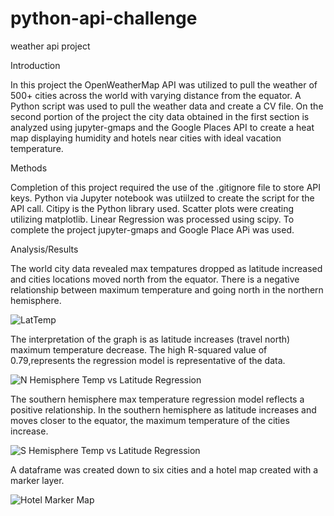 # python-api-challenge
weather api project

Introduction

In this project the OpenWeatherMap API was utilized to pull the weather of 500+ cities across the world with varying distance from the equator.  A Python script was used to pull the weather data and create a CV file.  On the second portion of the project the city data obtained in the first section is analyzed using jupyter-gmaps and the Google Places API to create a heat map displaying humidity and hotels near cities with ideal vacation temperature.

Methods

Completion of this project required the use of the .gitignore file to store API keys.  Python via Jupyter notebook was utiilzed to create the script for the API call. Citipy is the Python library used.  Scatter plots were creating utilizing matplotlib.  Linear Regression was processed using scipy.  To complete the project jupyter-gmaps and Google Place APi was used.  

Analysis/Results

The world city data revealed max tempatures dropped as latitude increased and cities locations moved north from the equator.  There is a negative relationship between maximum temperature and going north in the northern hemisphere.  

![LatTemp](https://user-images.githubusercontent.com/88807979/143720218-5ea785a1-3621-4558-a1b7-140665917846.png)

The interpretation of the graph is as latitude increases (travel north) maximum temperature decrease.  The high R-squared value of 0.79,represents the regression model is representative of the data.

![N Hemisphere Temp vs Latitude Regression](https://user-images.githubusercontent.com/88807979/143720229-a040ca63-b538-4514-9170-d1f25231bf6f.png)

The southern hemisphere max temperature regression model reflects a positive relationship.  In the southern hemisphere as latitude increases and moves closer to the equator, the maximum temperature of the cities increase. 

![S Hemisphere Temp vs Latitude Regression](https://user-images.githubusercontent.com/88807979/143720301-bc942671-f845-42d4-965f-842aee17cca1.png)

A dataframe was created down to six cities and a hotel map created with a marker layer. 

![Hotel Marker Map](https://user-images.githubusercontent.com/88807979/143720470-4535a881-d9ca-4d1d-88d8-7679298f13bf.png)
